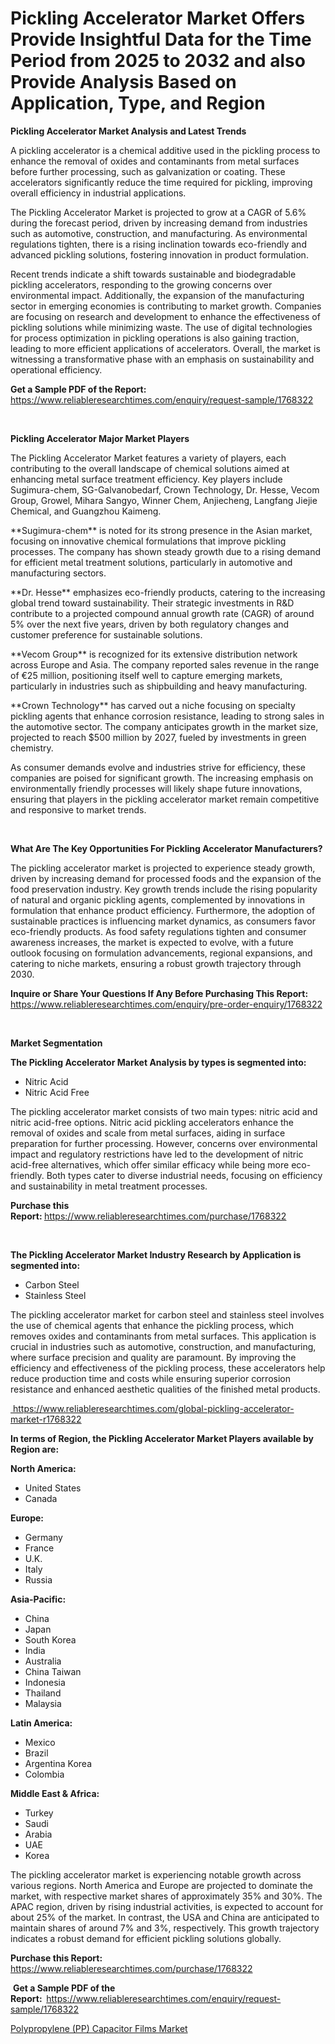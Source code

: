 <p><h1>Pickling Accelerator Market Offers Provide Insightful Data for the Time Period from 2025 to 2032 and also Provide Analysis Based on Application, Type, and Region</h1></p><p><strong>Pickling Accelerator Market Analysis and Latest Trends</strong></p>
<p><p>A pickling accelerator is a chemical additive used in the pickling process to enhance the removal of oxides and contaminants from metal surfaces before further processing, such as galvanization or coating. These accelerators significantly reduce the time required for pickling, improving overall efficiency in industrial applications.</p><p>The Pickling Accelerator Market is projected to grow at a CAGR of 5.6% during the forecast period, driven by increasing demand from industries such as automotive, construction, and manufacturing. As environmental regulations tighten, there is a rising inclination towards eco-friendly and advanced pickling solutions, fostering innovation in product formulation.</p><p>Recent trends indicate a shift towards sustainable and biodegradable pickling accelerators, responding to the growing concerns over environmental impact. Additionally, the expansion of the manufacturing sector in emerging economies is contributing to market growth. Companies are focusing on research and development to enhance the effectiveness of pickling solutions while minimizing waste. The use of digital technologies for process optimization in pickling operations is also gaining traction, leading to more efficient applications of accelerators. Overall, the market is witnessing a transformative phase with an emphasis on sustainability and operational efficiency.</p></p>
<p><strong>Get a Sample PDF of the Report:&nbsp;</strong> <a href="https://www.reliableresearchtimes.com/enquiry/request-sample/1768322?utm_campaign=1420&utm_medium=2&utm_source=Github&utm_content=ia&utm_term=02022025&utm_id=pickling-accelerator">https://www.reliableresearchtimes.com/enquiry/request-sample/1768322</a></p>
<p>&nbsp;</p>
<p><strong>Pickling Accelerator Major Market Players</strong></p>
<p><p>The Pickling Accelerator Market features a variety of players, each contributing to the overall landscape of chemical solutions aimed at enhancing metal surface treatment efficiency. Key players include Sugimura-chem, SG-Galvanobedarf, Crown Technology, Dr. Hesse, Vecom Group, Growel, Mihara Sangyo, Winner Chem, Anjiecheng, Langfang Jiejie Chemical, and Guangzhou Kaimeng.</p><p>**Sugimura-chem** is noted for its strong presence in the Asian market, focusing on innovative chemical formulations that improve pickling processes. The company has shown steady growth due to a rising demand for efficient metal treatment solutions, particularly in automotive and manufacturing sectors.</p><p>**Dr. Hesse** emphasizes eco-friendly products, catering to the increasing global trend toward sustainability. Their strategic investments in R&D contribute to a projected compound annual growth rate (CAGR) of around 5% over the next five years, driven by both regulatory changes and customer preference for sustainable solutions.</p><p>**Vecom Group** is recognized for its extensive distribution network across Europe and Asia. The company reported sales revenue in the range of €25 million, positioning itself well to capture emerging markets, particularly in industries such as shipbuilding and heavy manufacturing.</p><p>**Crown Technology** has carved out a niche focusing on specialty pickling agents that enhance corrosion resistance, leading to strong sales in the automotive sector. The company anticipates growth in the market size, projected to reach $500 million by 2027, fueled by investments in green chemistry.</p><p>As consumer demands evolve and industries strive for efficiency, these companies are poised for significant growth. The increasing emphasis on environmentally friendly processes will likely shape future innovations, ensuring that players in the pickling accelerator market remain competitive and responsive to market trends.</p></p>
<p>&nbsp;</p>
<p><strong>What Are The Key Opportunities For Pickling Accelerator Manufacturers?</strong></p>
<p><p>The pickling accelerator market is projected to experience steady growth, driven by increasing demand for processed foods and the expansion of the food preservation industry. Key growth trends include the rising popularity of natural and organic pickling agents, complemented by innovations in formulation that enhance product efficiency. Furthermore, the adoption of sustainable practices is influencing market dynamics, as consumers favor eco-friendly products. As food safety regulations tighten and consumer awareness increases, the market is expected to evolve, with a future outlook focusing on formulation advancements, regional expansions, and catering to niche markets, ensuring a robust growth trajectory through 2030.</p></p>
<p><strong>Inquire or Share Your Questions If Any Before Purchasing This Report:</strong> <a href="https://www.reliableresearchtimes.com/enquiry/pre-order-enquiry/1768322?utm_campaign=1420&utm_medium=2&utm_source=Github&utm_content=ia&utm_term=02022025&utm_id=pickling-accelerator">https://www.reliableresearchtimes.com/enquiry/pre-order-enquiry/1768322</a></p>
<p>&nbsp;</p>
<p><strong>Market Segmentation</strong></p>
<p><strong>The Pickling Accelerator Market Analysis by types is segmented into:</strong></p>
<p><ul><li>Nitric Acid</li><li>Nitric Acid Free</li></ul></p>
<p><p>The pickling accelerator market consists of two main types: nitric acid and nitric acid-free options. Nitric acid pickling accelerators enhance the removal of oxides and scale from metal surfaces, aiding in surface preparation for further processing. However, concerns over environmental impact and regulatory restrictions have led to the development of nitric acid-free alternatives, which offer similar efficacy while being more eco-friendly. Both types cater to diverse industrial needs, focusing on efficiency and sustainability in metal treatment processes.</p></p>
<p><strong>Purchase this Report:&nbsp;</strong><a href="https://www.reliableresearchtimes.com/purchase/1768322?utm_campaign=1420&utm_medium=2&utm_source=Github&utm_content=ia&utm_term=02022025&utm_id=pickling-accelerator">https://www.reliableresearchtimes.com/purchase/1768322</a></p>
<p>&nbsp;</p>
<p><strong>The Pickling Accelerator Market Industry Research by Application is segmented into:</strong></p>
<p><ul><li>Carbon Steel</li><li>Stainless Steel</li></ul></p>
<p><p>The pickling accelerator market for carbon steel and stainless steel involves the use of chemical agents that enhance the pickling process, which removes oxides and contaminants from metal surfaces. This application is crucial in industries such as automotive, construction, and manufacturing, where surface precision and quality are paramount. By improving the efficiency and effectiveness of the pickling process, these accelerators help reduce production time and costs while ensuring superior corrosion resistance and enhanced aesthetic qualities of the finished metal products.</p></p>
<p><a href="https://www.reliableresearchtimes.com/global-pickling-accelerator-market-r1768322?utm_campaign=1420&utm_medium=2&utm_source=Github&utm_content=ia&utm_term=02022025&utm_id=pickling-accelerator">&nbsp;https://www.reliableresearchtimes.com/global-pickling-accelerator-market-r1768322</a></p>
<p><strong>In terms of Region, the Pickling Accelerator Market Players available by Region are:</strong></p>
<p>
    <p> <strong> North America: </strong>
        <ul>
            <li>United States</li>
            <li>Canada</li>
        </ul>
        </p> 
    <p> <strong> Europe: </strong>
        <ul>
            <li>Germany</li>
            <li>France</li>
            <li>U.K.</li>
            <li>Italy</li>
            <li>Russia</li>
        </ul>
        </p> 
    <p> <strong> Asia-Pacific: </strong>
        <ul>
            <li>China</li>
            <li>Japan</li>
            <li>South Korea</li>
            <li>India</li>
            <li>Australia</li>
            <li>China Taiwan</li>
            <li>Indonesia</li>
            <li>Thailand</li>
            <li>Malaysia</li>
        </ul>
        </p> 
    <p> <strong> Latin America: </strong>
        <ul>
            <li>Mexico</li>
            <li>Brazil</li>
            <li>Argentina Korea</li>
            <li>Colombia</li>
        </ul>
        </p> 
    <p> <strong> Middle East & Africa: </strong>
        <ul>
            <li>Turkey</li>
            <li>Saudi</li>
            <li>Arabia</li>
            <li>UAE</li>
            <li>Korea</li>
        </ul>
    </p>
    </p>
<p><p>The pickling accelerator market is experiencing notable growth across various regions. North America and Europe are projected to dominate the market, with respective market shares of approximately 35% and 30%. The APAC region, driven by rising industrial activities, is expected to account for about 25% of the market. In contrast, the USA and China are anticipated to maintain shares of around 7% and 3%, respectively. This growth trajectory indicates a robust demand for efficient pickling solutions globally.</p></p>
<p><strong>Purchase this Report: </strong><a href="https://www.reliableresearchtimes.com/purchase/1768322?utm_campaign=1420&utm_medium=2&utm_source=Github&utm_content=ia&utm_term=02022025&utm_id=pickling-accelerator">https://www.reliableresearchtimes.com/purchase/1768322</a></p>
<p>&nbsp;<strong>Get a Sample PDF of the Report:&nbsp;&nbsp;</strong><a href="https://www.reliableresearchtimes.com/enquiry/request-sample/1768322?utm_campaign=1420&utm_medium=2&utm_source=Github&utm_content=ia&utm_term=02022025&utm_id=pickling-accelerator">https://www.reliableresearchtimes.com/enquiry/request-sample/1768322</a></p>
<p><strong></strong></p>
<p><p><a href="https://github.com/ryanbell8967/Market-Research-Report-List-1/blob/main/polypropylene-pp-capacitor-films-market.md?utm_campaign=1420&utm_medium=2&utm_source=Github&utm_content=ia&utm_term=02022025&utm_id=pickling-accelerator">Polypropylene (PP) Capacitor Films Market</a></p></p>